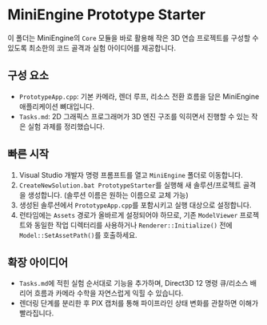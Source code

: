 # MiniEngine Prototype Starter

이 폴더는 MiniEngine의 `Core` 모듈을 바로 활용해 작은 3D 연습 프로젝트를 구성할 수 있도록 최소한의 코드 골격과 실험 아이디어를 제공합니다.

## 구성 요소
- `PrototypeApp.cpp`: 기본 카메라, 렌더 루프, 리소스 전환 흐름을 담은 MiniEngine 애플리케이션 뼈대입니다.
- `Tasks.md`: 2D 그래픽스 프로그래머가 3D 엔진 구조를 익히면서 진행할 수 있는 작은 실험 과제를 정리했습니다.

## 빠른 시작
1. Visual Studio 개발자 명령 프롬프트를 열고 `MiniEngine` 폴더로 이동합니다.
2. `CreateNewSolution.bat PrototypeStarter`를 실행해 새 솔루션/프로젝트 골격을 생성합니다. (솔루션 이름은 원하는 이름으로 교체 가능)
3. 생성된 솔루션에서 `PrototypeApp.cpp`를 포함시키고 실행 대상으로 설정합니다.
4. 런타임에는 `Assets` 경로가 올바르게 설정되어야 하므로, 기존 `ModelViewer` 프로젝트와 동일한 작업 디렉터리를 사용하거나 `Renderer::Initialize()` 전에 `Model::SetAssetPath()`를 호출하세요.

## 확장 아이디어
- `Tasks.md`에 적힌 실험 순서대로 기능을 추가하며, Direct3D 12 명령 큐/리소스 배리어 흐름과 카메라 수학을 자연스럽게 익힐 수 있습니다.
- 렌더링 단계를 분리한 후 PIX 캡처를 통해 파이프라인 상태 변화를 관찰하면 이해가 빨라집니다.

